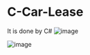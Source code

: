 # C-Car-Lease
It is done by C#
![image](https://github.com/user-attachments/assets/44f62d40-23a4-4a7e-97ea-847150796c5c)

![image](https://github.com/user-attachments/assets/aebd8220-c284-4cd9-8255-10acfed7ae95)
